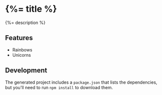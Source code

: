# {%= title %}

{%= description %}

## Features

- Rainbows
- Unicorns

## Development

The generated project includes a `package.json` that lists the dependencies, but you'll need to run `npm install` to download them.
